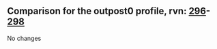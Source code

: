 ## Comparison for the outpost0 profile, rvn: [296](https://github.com/PRO100KatYT/FortniteProfileRevisions/tree/main/profiles/outpost0/296%20outpost0.json)-[298](https://github.com/PRO100KatYT/FortniteProfileRevisions/tree/main/profiles/outpost0/298%20outpost0.json)

No changes

